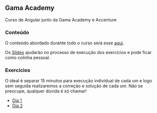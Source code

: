 ## Gama Academy

Curso de Angular junto da Gama Academy e Accenture

### Conteúdo
O conteúdo abordado durante todo o curso será esse [aqui](./conteudo.html).

Os [Slides]() ajudarão no processo de execução dos exercícios e pode ficar como colinha pessoal.

### Exercícios
O ideal é separar 15 minutos para execução individual de cada um e logo sem seguida realizaremos a correção e solução de cada um. Não se preocupe, qualquer dúvida é só chamar!
- [Dia 1](./exercicios/dia-1.md)
- [Dia 2](./exercicios/dia-2.md)
